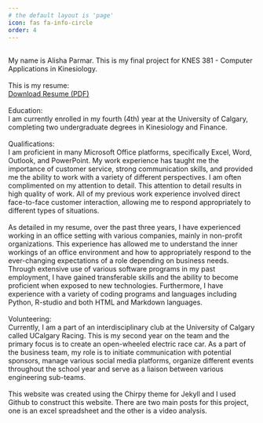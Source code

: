 ```yaml
---
# the default layout is 'page'
icon: fas fa-info-circle
order: 4
---
```

<br>
My name is Alisha Parmar. This is my final project for KNES 381 - Computer Applications in Kinesiology. 
<br>
<br>
This is my resume:
<br>
<a href="https://raw.githubusercontent.com/alishaparmar11/alishaparmar11.github.io/main/images/AlishaParmarResume_March2024.pdf" target="_blank">Download Resume (PDF)</a>
<br>
<br>
Education:
<br>
I am currently enrolled in my fourth (4th) year at the University of Calgary, completing two undergraduate degrees in Kinesiology and Finance.
<br>
<br>
Qualifications:
<br>
I am proficient in many Microsoft Office platforms, specifically Excel, Word, Outlook, and PowerPoint. My work experience has taught me the importance of customer service, strong communication skills, and provided me the ability to work with a variety of different perspectives. I am often complimented on my attention to detail. This attention to detail results in high quality of work. All of my previous work experience involved direct face-to-face customer interaction, allowing me to respond appropriately to different types of situations.
<br>
<br>
As detailed in my resume, over the past three years, I have experienced working in an office setting with various companies, mainly in non-profit organizations. This experience has allowed me to understand the inner workings of an office environment and how to appropriately respond to the ever-changing expectations of a role depending on business needs. Through extensive use of various software programs in my past employment, I have gained transferable skills and the ability to become proficient when exposed to new technologies.
Furthermore, I have experience with a variety of coding programs and languages including Python, R-studio and both HTML and Markdown languages.
<br>
<br>
Volunteering:
<br>
Currently, I am a part of an interdisciplinary club at the University of Calgary called UCalgary Racing. This is my second year on the team and the primary focus is to create an open-wheeled electric race car. As a part of the business team, my role is to initiate communication with potential sponsors, manage various social media platforms, organize different events throughout the school year and serve as a liaison between various engineering sub-teams.
<br>
<br>
This website was created using the Chirpy theme for Jekyll and I used Github to construct this website. There are two main posts for this project, one is an excel spreadsheet and the other is a video analysis. 


